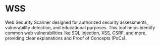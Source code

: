 # WSS
Web Security Scanner designed for authorized security assessments, vulnerability detection, and educational purposes. This tool helps identify common web vulnerabilities like SQL Injection, XSS, CSRF, and more, providing clear explanations and Proof of Concepts (PoCs).
